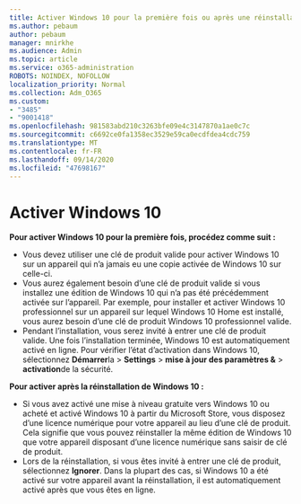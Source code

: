 ```yaml
---
title: Activer Windows 10 pour la première fois ou après une réinstallation
ms.author: pebaum
author: pebaum
manager: mnirkhe
ms.audience: Admin
ms.topic: article
ms.service: o365-administration
ROBOTS: NOINDEX, NOFOLLOW
localization_priority: Normal
ms.collection: Adm_O365
ms.custom:
- "3485"
- "9001418"
ms.openlocfilehash: 981583abd210c3263bfe09e4c3147870a1ae0c7c
ms.sourcegitcommit: c6692ce0fa1358ec3529e59ca0ecdfdea4cdc759
ms.translationtype: MT
ms.contentlocale: fr-FR
ms.lasthandoff: 09/14/2020
ms.locfileid: "47698167"
---
```

# <a name="activate-windows-10"></a>Activer Windows 10

**Pour activer Windows 10 pour la première fois, procédez comme suit :**

- Vous devez utiliser une clé de produit valide pour activer Windows 10 sur un appareil qui n’a jamais eu une copie activée de Windows 10 sur celle-ci.
- Vous aurez également besoin d’une clé de produit valide si vous installez une édition de Windows 10 qui n’a pas été précédemment activée sur l’appareil. Par exemple, pour installer et activer Windows 10 professionnel sur un appareil sur lequel Windows 10 Home est installé, vous aurez besoin d’une clé de produit Windows 10 professionnel valide.
- Pendant l’installation, vous serez invité à entrer une clé de produit valide. Une fois l’installation terminée, Windows 10 est automatiquement activé en ligne. Pour vérifier l’état d’activation dans Windows 10, sélectionnez **Démarrer**la >  **Settings**  >  **mise à jour des paramètres &**  >  **activation**de la sécurité.

**Pour activer après la réinstallation de Windows 10 :**

- Si vous avez activé une mise à niveau gratuite vers Windows 10 ou acheté et activé Windows 10 à partir du Microsoft Store, vous disposez d’une licence numérique pour votre appareil au lieu d’une clé de produit. Cela signifie que vous pouvez réinstaller la même édition de Windows 10 que votre appareil disposant d’une licence numérique sans saisir de clé de produit.
- Lors de la réinstallation, si vous êtes invité à entrer une clé de produit, sélectionnez **Ignorer**. Dans la plupart des cas, si Windows 10 a été activé sur votre appareil avant la réinstallation, il est automatiquement activé après que vous êtes en ligne.
